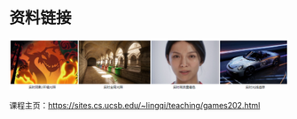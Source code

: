 # 资料链接

![image-20220705011637989](../z-pictures/image-20220705011637989.png)

课程主页：https://sites.cs.ucsb.edu/~lingqi/teaching/games202.html